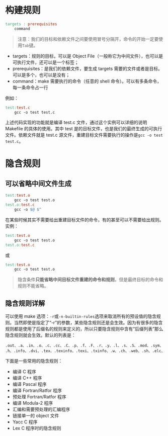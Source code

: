 # 构建规则

```makefile
targets : prerequisites
    command
```

>注意：我们的目标和依赖文件之间要使用冒号分隔开，命令的开始一定要使用`Tab`键。



- targets：规则的目标，可以是 Object File（一般称它为中间文件），也可以是可执行文件，还可以是一个标签；
- prerequisites：是我们的依赖文件，要生成 targets 需要的文件或者是目标。可以是多个，也可以是没有；
- command：make 需要执行的命令（任意的 shell 命令）。可以有多条命令，每一条命令占一行



例如：

```makefile
test:test.c
    gcc -o test test.c
```

上述代码实现的功能就是编译 test.c 文件，通过这个实例可以详细的说明 Makefile 的具体的使用。其中 test 是的目标文件，也是我们的最终生成的可执行文件。依赖文件就是 test.c 源文件，重建目标文件需要执行的操作是`gcc -o test test.c`。



# 隐含规则

## 可以省略中间文件生成

```makefile
test:test.o
    gcc -o test test.o
test.o:test.c
	gcc -o $@ $^
```



在某些时候其实不需要给出重建目标文件的命令，有的甚至可以不需要给出规则。实例：

```makefile
test:test.o
    gcc -o test test.o
test.o:test.c
```

或

```makefile
test:test.o
    gcc -o test test.o
```

> 隐含条件**只能省略中间目标文件重建的命令和规则**，但是最终目标的命令和规则不能省略。



## 隐含规则详解

可以使用 make 选项：`-r`或`-n-builtin-rules`选项来取消所有的预设值的隐含规则。当然即使是指定了“-r”的参数，某些隐含规则还是会生效。因为有很多的隐含规则都是使用了后缀名的规则来定义的，所以只要隐含规则中含有“后缀列表”那么隐含规则就会生效。默认的列表是：

```
.out、.a、.in、.o、.c、.cc、.C、.p、.f、.F、.r、.y、.l、.s、.S、.mod、.sym、.def、
.h、.info、.dvi、.tex、.texinfo、.texi、.txinfo、.w、.ch、.web、.sh、.elc、.el。
```



下面是一些常用的隐含规则：

- 编译 C 程序
- 编译 C++ 程序
- 编译 Pascal 程序
- 编译 Fortran/Ratfor 程序
- 预处理 Fortran/Ratfor 程序
- 编译 Modula-2 程序
- 汇编和需要预处理的汇编程序
- 链接单一的 object 文件
- Yacc C 程序
- Lex C 程序时的隐含规则